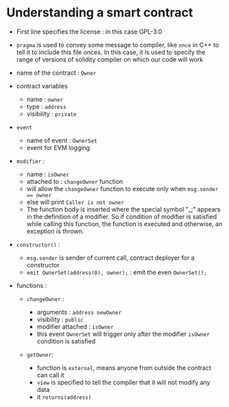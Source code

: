 # Understanding a smart contract

- First line specifies the license : in this case GPL-3.0
- `pragma` is used to convey some message to compiler, like `once` in C++ to tell it to include this file onces. In this case, it is used to specify the range of versions of solidity compiler on which our code will work
- name of the contract : `Owner`

- contract variables

  - name : `owner`
  - type : `address`
  - visibility : `private`

- `event`

  - name of event : `OwnerSet`
  - event for EVM logging

- `modifier` :

  - name : `isOwner`
  - attached to : `changeOwner` function
  - will allow the `changeOwner` function to execute only when `msg.sender == owner`
  - else will print `Caller is not owner`
  - The function body is inserted where the special symbol "_;" appears in the definition of a modifier. So if condition of modifier is satisfied while calling this function, the function is executed and otherwise, an exception is thrown.

- `constructor()` :

  - `msg.sender` is sender of current call, contract deployer for a constructor    
  - `emit OwnerSet(address(0), owner);` : emit the even `OwnerSet();`

- functions :

  - `changeOwner` : 

    - arguments : `address newOwner`
    - visibility : `public`
    - modifier attached : `isOwner`
    - this event `OwnerSet` will trigger only after the modifier `isOwner` condition is satisfied

  - `getOwner`:

    - function is `external`, means anyone from outside the contract can call it
    - `view` is specified to tell the compiler that it will not modify any data
    - it `returns(address)`

        
